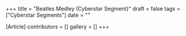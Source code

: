 +++
title = "Beatles Medley (Cyberstar Segment)"
draft = false
tags = ["Cyberstar Segments"]
date = ""

[Article]
contributors = []
gallery = []
+++